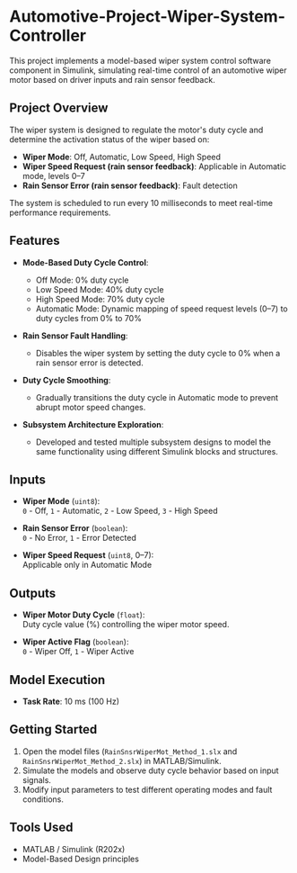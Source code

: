 # Automotive-Project-Wiper-System-Controller

This project implements a model-based wiper system control software component in Simulink, simulating real-time control of an automotive wiper motor based on driver inputs and rain sensor feedback.

## Project Overview

The wiper system is designed to regulate the motor's duty cycle and determine the activation status of the wiper based on:

- **Wiper Mode**: Off, Automatic, Low Speed, High Speed
- **Wiper Speed Request (rain sensor feedback)**: Applicable in Automatic mode, levels 0–7
- **Rain Sensor Error (rain sensor feedback)**: Fault detection

The system is scheduled to run every 10 milliseconds to meet real-time performance requirements.

## Features

- **Mode-Based Duty Cycle Control**:
  - Off Mode: 0% duty cycle
  - Low Speed Mode: 40% duty cycle
  - High Speed Mode: 70% duty cycle
  - Automatic Mode: Dynamic mapping of speed request levels (0–7) to duty cycles from 0% to 70%
  
- **Rain Sensor Fault Handling**:
  - Disables the wiper system by setting the duty cycle to 0% when a rain sensor error is detected.
  
- **Duty Cycle Smoothing**:
  - Gradually transitions the duty cycle in Automatic mode to prevent abrupt motor speed changes.

- **Subsystem Architecture Exploration**:
  - Developed and tested multiple subsystem designs to model the same functionality using different Simulink blocks and structures.

## Inputs

- **Wiper Mode** (`uint8`):  
  `0` - Off, `1` - Automatic, `2` - Low Speed, `3` - High Speed

- **Rain Sensor Error** (`boolean`):  
  `0` - No Error, `1` - Error Detected

- **Wiper Speed Request** (`uint8`, 0–7):  
  Applicable only in Automatic Mode

## Outputs

- **Wiper Motor Duty Cycle** (`float`):  
  Duty cycle value (%) controlling the wiper motor speed.

- **Wiper Active Flag** (`boolean`):  
  `0` - Wiper Off, `1` - Wiper Active

## Model Execution

- **Task Rate**: 10 ms (100 Hz)

## Getting Started

1. Open the model files (`RainSnsrWiperMot_Method_1.slx` and `RainSnsrWiperMot_Method_2.slx`) in MATLAB/Simulink.
2. Simulate the models and observe duty cycle behavior based on input signals.
3. Modify input parameters to test different operating modes and fault conditions.

## Tools Used

- MATLAB / Simulink (R202x)
- Model-Based Design principles

